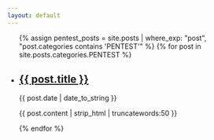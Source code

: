 ```yaml
---
layout: default
---
```


<ul>
    {% assign pentest_posts = site.posts | where_exp: "post", "post.categories contains 'PENTEST'" %}
    {% for post in site.posts.categories.PENTEST %}
      <li>
          <h2><a href="{{ post.url | prepend: site.baseurl | replace: '//', '/' }}">{{ post.title }}</a></h2>
          <time datetime="{{ post.date | date_to_xmlschema }}">{{ post.date | date_to_string }}</time>
          <p>{{ post.content | strip_html | truncatewords:50 }}</p>
      </li>
    {% endfor %}
</ul>
